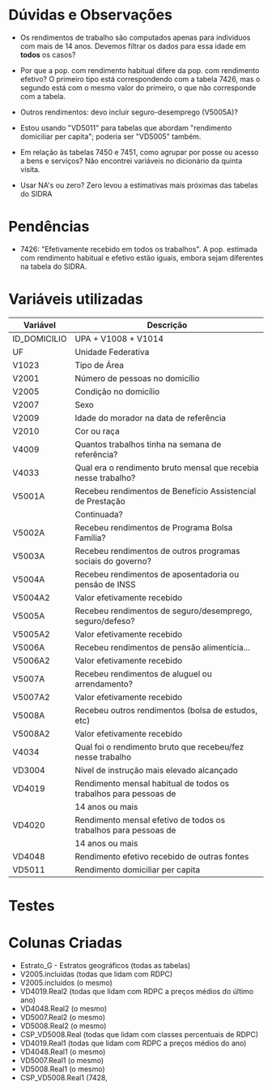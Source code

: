 # Dúvidas e Observações

- Os rendimentos de trabalho são computados apenas para individuos com mais
de 14 anos. Devemos filtrar os dados para essa idade em __todos__ os casos?

- Por que a pop. com rendimento habitual difere da pop. com rendimento
efetivo? O primeiro tipo está correspondendo com a tabela 7426, mas o
segundo está com o mesmo valor do primeiro, o que não corresponde com
a tabela.

- Outros rendimentos: devo incluir seguro-desemprego (V5005A)?

- Estou usando "VD5011" para tabelas que abordam "rendimento domiciliar
per capita"; poderia ser "VD5005" também.

- Em relação às tabelas 7450 e 7451, como agrupar por posse ou acesso a bens
e serviços? Não encontrei variáveis no dicionário da quinta visita.

- Usar NA's ou zero? Zero levou a estimativas mais próximas das tabelas do SIDRA

# Pendências

- 7426: "Efetivamente recebido em todos os trabalhos". A pop. estimada com
rendimento habitual e efetivo estão iguais, embora sejam diferentes na
tabela do SIDRA.

# Variáveis utilizadas

| Variável     | Descrição
|--------------|-----------------------
| ID_DOMICILIO | UPA + V1008 + V1014
| UF           | Unidade Federativa
| V1023        | Tipo de Área
| V2001        | Número de pessoas no domicílio
| V2005        | Condição no domicílio
| V2007        | Sexo
| V2009        | Idade do morador na data de referência
| V2010        | Cor ou raça
| V4009        | Quantos trabalhos tinha na semana de referência?
| V4033        | Qual era o rendimento bruto mensal que recebia nesse trabalho?
| V5001A       | Recebeu rendimentos de Benefício Assistencial de Prestação
|              | Continuada?
| V5002A       | Recebeu rendimentos de Programa Bolsa Família?
| V5003A       | Recebeu rendimentos de outros programas sociais do governo?
| V5004A       | Recebeu rendimentos de aposentadoria ou pensão de INSS
| V5004A2      | Valor efetivamente recebido
| V5005A       | Recebeu rendimentos de seguro/desemprego, seguro/defeso?
| V5005A2      | Valor efetivamente recebido
| V5006A       | Recebeu rendimentos de pensão alimentícia...
| V5006A2      | Valor efetivamente recebido
| V5007A       | Recebeu rendimentos de aluguel ou arrendamento?
| V5007A2      | Valor efetivamente recebido
| V5008A       | Recebeu outros rendimentos (bolsa de estudos, etc)
| V5008A2      | Valor efetivamente recebido
| V4034        | Qual foi o rendimento bruto que recebeu/fez nesse trabalho
| VD3004       | Nível de instrução mais elevado alcançado
| VD4019       | Rendimento mensal habitual de todos os trabalhos para pessoas de
|              | 14 anos ou mais
| VD4020       | Rendimento mensal efetivo de todos os trabalhos para pessoas de
|              | 14 anos ou mais
| VD4048       | Rendimento efetivo recebido de outras fontes
| VD5011       | Rendimento domiciliar per capita

# Testes

# Colunas Criadas

- Estrato_G - Estratos geográficos (todas as tabelas)
- V2005.incluidas (todas que lidam com RDPC)
- V2005.incluidos (o mesmo)
- VD4019.Real2 (todas que lidam com RDPC a preços médios do último ano)
- VD4048.Real2 (o mesmo)
- VD5007.Real2 (o mesmo)
- VD5008.Real2 (o mesmo)
- CSP_VD5008.Real (todas que lidam com classes percentuais de RDPC)
- VD4019.Real1 (todas que lidam com RDPC a preços médios do ano)
- VD4048.Real1 (o mesmo)
- VD5007.Real1 (o mesmo)
- VD5008.Real1 (o mesmo)
- CSP_VD5008.Real1 (7428,
